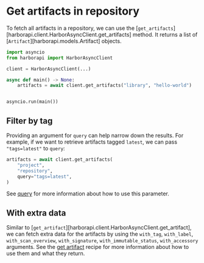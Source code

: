 # Get artifacts in repository

To fetch all artifacts in a repository, we can use the [`get_artifacts`][harborapi.client.HarborAsyncClient.get_artifacts] method. It returns a list of [`Artifact`][harborapi.models.Artifact] objects.

```py
import asyncio
from harborapi import HarborAsyncClient

client = HarborAsyncClient(...)

async def main() -> None:
    artifacts = await client.get_artifacts("library", "hello-world")


asyncio.run(main())
```


## Filter by tag

Providing an argument for `query` can help narrow down the results. For example, if we want to retrieve artifacts tagged `latest`, we can pass `"tags=latest"` to `query`:

```py hl_lines="4"
artifacts = await client.get_artifacts(
    "project",
    "repository",
    query="tags=latest",
)
```

See [query](../../usage/methods/read.md#query) for more information about how to use this parameter.


## With extra data

Similar to [`get_artifact`][harborapi.client.HarborAsyncClient.get_artifact], we can fetch extra data for the artifacts by using the `with_tag`, `with_label`, `with_scan_overview`, `with_signature`, `with_immutable_status`, `with_accessory` arguments. See the [get artifact](get-artifact.md) recipe for more information about how to use them and what they return.
